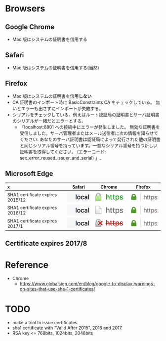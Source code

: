 # Browsers

## Google Chrome
- Mac 版はシステムの証明書を信用する

## Safari
- Mac 版はシステムの証明書を信用する(当然)

## Firefox
- Mac 版はシステムの証明書を信用**しない**
- CA 証明書のインポート時に BasicConstraints CA をチェックしている。
  無いとエラーも出さずにインポートが失敗する。
- シリアルをチェックしている。例えばルート認証局の証明書とサーバ証明書のシリアルが一緒だとエラーとする。
  - 「localhost:8801 への接続中にエラーが発生しました。 無効な証明書を受信しました。サーバ管理者またはメール送信者に次の情報を知らせてください: あなたのサーバ証明書は認証局によって発行された他の証明書と同じシリアル番号を持っています。一意なシリアル番号を持つ新しい証明書を取得してください。 (エラーコード: sec_error_reused_issuer_and_serial) 」_

## Microsoft Edge


|            x   | Safari | Chrome | Firefox |
|:---------------|--------|--------|---------|
| SHA1 certificate expires 2015/12 | ![space](https://github.com/tsahara/padlocks/raw/master/safari-no-mark.png)   | ![green](https://github.com/tsahara/padlocks/raw/master/chrome-green.png) | ![green](https://github.com/tsahara/padlocks/raw/master/firefox-green.png) |
| SHA1 certificate expires 2016/12 | ![space](https://github.com/tsahara/padlocks/raw/master/safari-no-mark.png)   | ![gray](https://github.com/tsahara/padlocks/raw/master/chrome-gray.png) | ![green](https://github.com/tsahara/padlocks/raw/master/firefox-green.png) |
| SHA1 certificate expires 2017/1 | ![space](https://github.com/tsahara/padlocks/raw/master/safari-no-mark.png)   | ![red](https://github.com/tsahara/padlocks/raw/master/chrome-red-x.png) | ![green](https://github.com/tsahara/padlocks/raw/master/firefox-green.png) |



## Certificate expires 2017/8

# Reference
- Chrome
  - https://www.globalsign.com/en/blog/google-to-display-warnings-on-sites-that-use-sha-1-certificates/

# TODO
- make a tool to issue certificates
- sha1 certificate with "Valid After 2015", 2016 and 2017.
- RSA key <= 768bits, 1024bits, 2048bits
       
